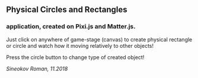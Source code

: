 ## Physical Circles and Rectangles
### application, created on Pixi.js and Matter.js.

Just click on anywhere of game-stage (canvas) to create physical rectangle or circle and
watch how it moving relatively to other objects!

Press the circle button to change type of created object!

_Sineokov Roman, 11.2018_
